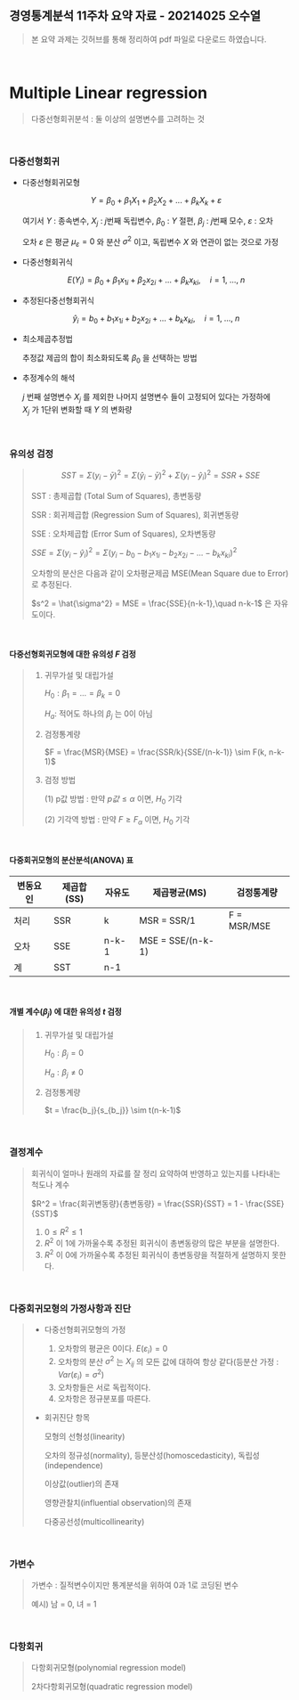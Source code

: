 ## 경영통계분석 11주차 요약 자료 - 20214025 오수열

> 본 요약 과제는 깃허브를 통해 정리하여 pdf 파일로 다운로드 하였습니다.  

<br>

# Multiple Linear regression

> 다중선형회귀분석 : 둘 이상의 설명변수를 고려하는 것

<br>

### 다중선형회귀

- 다중선형회귀모형

    $$Y = \beta_0 + \beta_1X_1 + \beta_2X_2 + ... + \beta_kX_k + \varepsilon$$

    여기서 $Y$ : 종속변수, $X_j$ : $j$번째 독립변수, $\beta_0$ : $Y$ 절편, $\beta_j$ : $j$번째 모수, $\varepsilon$ : 오차

    오차 $\varepsilon$ 은 평균 $\mu_\varepsilon = 0$  와 분산 $\sigma^2$ 이고, 독립변수 $X$ 와 연관이 없는 것으로 가정

- 다중선형회귀식

    $$E(Y_i) = \beta_0 + \beta_1x_{1i} + \beta_2x_{2i} + ... + \beta_kx_{ki},\quad i=1,\;...,\;n$$

- 추정된다중선형회귀식

    $$\hat{y}_i = b_0 + b_1x_{1i} + b_2x_{2i} + ... + b_kx_{ki},\quad i=1,\; ...,\; n$$

- 최소제곱추정법

    추정값 제곱의 합이 최소화되도록 $\beta_0$ 을 선택하는 방법

- 추정계수의 해석

    $j$ 번째 설명변수 $X_j$ 를 제외한 나머지 설명변수 들이 고정되어 있다는 가정하에  
    $X_j$ 가 1단위 변화할 때 $Y$ 의 변화량

<br>

### 유의성 검정

> $$SST = \Sigma(y_i-\bar{y})^2 = \Sigma(\hat{y}_i-\bar{y})^2 + \Sigma(y_i-\hat{y}_i)^2 = SSR + SSE$$
>
> SST : 총제곱합 (Total Sum of Squares), 총변동량
>
> SSR : 회귀제곱합 (Regression Sum of Squares), 회귀변동량
>
> SSE : 오차제곱합 (Error Sum of Squares), 오차변동량
>
> $SSE = \Sigma(y_i-\hat{y}_i)^2 = \Sigma(y_i - b_0 - b_1x_{1i} - b_2x_{2i} - ... - b_kx_{ki})^2$
>
> 오차항의 분산은 다음과 같이 오차평균제곱 MSE(Mean Square due to Error)로 추정된다.
>
> $s^2 = \hat{\sigma^2} = MSE = \frac{SSE}{n-k-1},\quad n-k-1$ 은 자유도이다.

<br>

#### 다중선형회귀모형에 대한 유의성 $F$ 검정

> 1. 귀무가설 및 대립가설
>
>     $H_0 : \beta_1 = ... = \beta_k = 0$
>
>     $H_a :$  적어도 하나의 $\beta_j$ 는 0이 아님
>
> 2. 검정통계량
>
>     $F = \frac{MSR}{MSE} = \frac{SSR/k}{SSE/(n-k-1)} \sim F(k, n-k-1)$
>
> 3. 검정 방법
>
>     (1) p값 방법 : 만약  $p값 \leq \alpha$ 이면, $H_0$ 기각
>
>     (2) 기각역 방법 : 만약 $F \geq F_\alpha$ 이면, $H_0$ 기각

<br>

#### 다중회귀모형의 분산분석(ANOVA) 표

| 변동요인 | 제곱합(SS) | 자유도 | 제곱평균(MS)      | 검정통계량  |
| -------- | ---------- | ------ | ----------------- | ----------- |
| 처리     | SSR        | k      | MSR = SSR/1       | F = MSR/MSE |
| 오차     | SSE        | n-k-1  | MSE = SSE/(n-k-1) |             |
| 계       | SST        | n-1    |                   |             |

<br>

#### 개별 계수($\beta_j$) 에 대한 유의성 $t$ 검정

> 1. 귀무가설 및 대립가설
>
>     $H_0 : \beta_j =0$
>
>     $H_a : \beta_j \neq 0$
>
> 2. 검정통계량
>
>     $t = \frac{b_j}{s_{b_j}} \sim t(n-k-1)$

<br>

### 결정계수

> 회귀식이 얼마나 원래의 자료를 잘 정리 요약하여 반영하고 있는지를 나타내는 척도나 계수
>
> $R^2 = \frac{회귀변동량}{총변동량} = \frac{SSR}{SST} = 1 - \frac{SSE}{SST}$
>
> 1. $0 \leq R^2 \leq 1$
> 2. $R^2$ 이 1에 가까울수록 추정된 회귀식이 총변동량의 많은 부분을 설명한다.
> 3. $R^2$ 이 0에 가까울수록 추정된 회귀식이 총변동량을 적절하게 설명하지 못한다.

<br>

### 다중회귀모형의 가정사항과 진단

> * 다중선형회귀모형의 가정
>
>     1. 오차항의 평균은 0이다. $E(\varepsilon_i) = 0$
>     2. 오차항의 분산 $\sigma^2$ 는 $X_{ij}$ 의 모든 값에 대하여 항상 같다(등분산 가정 : $Var(\varepsilon_i) = \sigma^2$)
>     3. 오차항들은 서로 독립적이다.
>     4. 오차항은 정규분포를 따른다.
>
> * 회귀진단 항목
>
>     모형의 선형성(linearity)
>
>     오차의 정규성(normality), 등분산성(homoscedasticity), 독립성(independence)
>
>     이상값(outlier)의 존재
>
>     영향관찰치(influential observation)의 존재
>
>     다중공선성(multicollinearity)

<br>

### 가변수

> 가변수 : 질적변수이지만 통계분석을 위하여 0과 1로 코딩된 변수
>
> 예시) 남 = 0, 녀 = 1

<br>

### 다항회귀

> 다항회귀모형(polynomial regression model)
>
> 2차다항회귀모형(quadratic regression model)